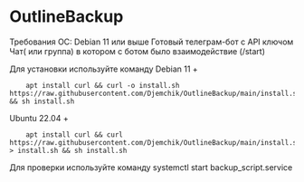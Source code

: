 # OutlineBackup
Требования
 ОС: Debian 11 или выше
 Готовый телеграм-бот с API ключом
 Чат( или группа) в котором с ботом было взаимодействие (/start)

Для установки используйте команду 
    Debian 11 +
    

        apt install curl && curl -o install.sh https://raw.githubusercontent.com/Djemchik/OutlineBackup/main/install.sh && sh install.sh

Ubuntu 22.04 +

    
        apt install curl && curl https://raw.githubusercontent.com/Djemchik/OutlineBackup/main/install.sh > install.sh && sh install.sh
    
Для проверки используйте команду
    systemctl start backup_script.service

